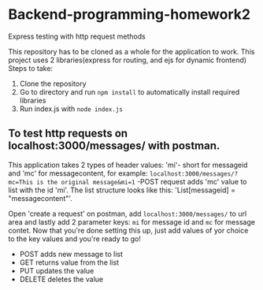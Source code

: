 # Backend-programming-homework2
Express testing with http request methods

This repository has to be cloned as a whole for the application to work.
This project uses 2 libraries(express for routing, and ejs for dynamic frontend)
Steps to take:

  1. Clone the repository
  2. Go to directory and run `npm install` to automatically install required libraries
  3. Run index.js with `node index.js`
  
## To test http requests on localhost:3000/messages/ with postman.
This application takes 2 types of header values: 'mi'- short for messageid and 'mc' for messagecontent, for example: `localhost:3000/messages/?mc=This is the original message&mi=1`     -POST request adds 'mc' value to list with the id 'mi'. The list structure looks like this: 'List[messageid] = "messagecontent"'. 

Open 'create a request' on postman, add `localhost:3000/messages/` to url area and lastly add 2 parameter keys: `mi` for message id  and `mc` for message contet. Now that you're done setting this up, just add values of yor choice to the key values and you're ready to go!

- POST adds new message to list
- GET returns value from the list
- PUT updates the value 
- DELETE deletes the value
